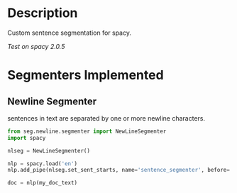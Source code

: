 # Description
Custom sentence segmentation for spacy.

*Test on spacy 2.0.5*

# Segmenters Implemented
## Newline Segmenter
sentences in text are separated by one or more newline characters.


```python
from seg.newline.segmenter import NewLineSegmenter
import spacy

nlseg = NewLineSegmenter()

nlp = spacy.load('en')
nlp.add_pipe(nlseg.set_sent_starts, name='sentence_segmenter', before='parser')

doc = nlp(my_doc_text)
```
